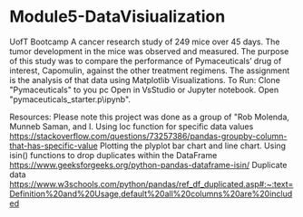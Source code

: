 # Module5-DataVisiualization
UofT Bootcamp
A cancer research study of 249 mice over 45 days. The tumor development in the mice was observed and measured. The purpose of this study was to compare the performance of Pymaceuticals’ drug of interest, Capomulin, against the other treatment regimens. The assignment is the analysis of that data using Matplotlib Visualizations.
To Run:
Clone "Pymaceuticals" to you pc
Open in VsStudio or Jupyter notebook. Open "pymaceuticals_starter.p\ipynb".

Resources:
Please note this project was done as a group of "Rob Molenda, Munneb Saman, and I. 
Using loc function for specific data values
https://stackoverflow.com/questions/73257386/pandas-groupby-column-that-has-specific-value
Plotting the plyplot bar chart and line chart. Using isin() functions to drop duplicates within the DataFrame
https://www.geeksforgeeks.org/python-pandas-dataframe-isin/
Duplicate data
https://www.w3schools.com/python/pandas/ref_df_duplicated.asp#:~:text=Definition%20and%20Usage,default%20all%20columns%20are%20included
